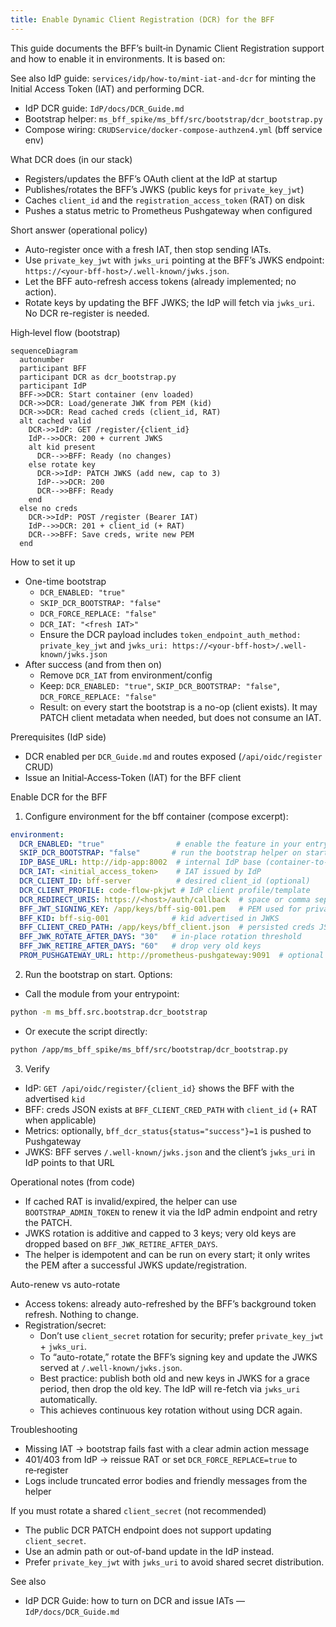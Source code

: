 ```yaml
---
title: Enable Dynamic Client Registration (DCR) for the BFF
---
```


This guide documents the BFF’s built‑in Dynamic Client Registration support and how to enable it in environments. It is based on:

See also IdP guide: `services/idp/how-to/mint-iat-and-dcr` for minting the Initial Access Token (IAT) and performing DCR.

- IdP DCR guide: `IdP/docs/DCR_Guide.md`
- Bootstrap helper: `ms_bff_spike/ms_bff/src/bootstrap/dcr_bootstrap.py`
- Compose wiring: `CRUDService/docker-compose-authzen4.yml` (bff service env)

What DCR does (in our stack)

- Registers/updates the BFF’s OAuth client at the IdP at startup
- Publishes/rotates the BFF’s JWKS (public keys for `private_key_jwt`)
- Caches `client_id` and the `registration_access_token` (RAT) on disk
- Pushes a status metric to Prometheus Pushgateway when configured

Short answer (operational policy)

- Auto-register once with a fresh IAT, then stop sending IATs.
- Use `private_key_jwt` with `jwks_uri` pointing at the BFF’s JWKS endpoint: `https://<your-bff-host>/.well-known/jwks.json`.
- Let the BFF auto-refresh access tokens (already implemented; no action).
- Rotate keys by updating the BFF JWKS; the IdP will fetch via `jwks_uri`. No DCR re-register is needed.

High‑level flow (bootstrap)

```mermaid
sequenceDiagram
  autonumber
  participant BFF
  participant DCR as dcr_bootstrap.py
  participant IdP
  BFF->>DCR: Start container (env loaded)
  DCR->>DCR: Load/generate JWK from PEM (kid)
  DCR->>DCR: Read cached creds (client_id, RAT)
  alt cached valid
    DCR->>IdP: GET /register/{client_id}
    IdP-->>DCR: 200 + current JWKS
    alt kid present
      DCR-->>BFF: Ready (no changes)
    else rotate key
      DCR->>IdP: PATCH JWKS (add new, cap to 3)
      IdP-->>DCR: 200
      DCR-->>BFF: Ready
    end
  else no creds
    DCR->>IdP: POST /register (Bearer IAT)
    IdP-->>DCR: 201 + client_id (+ RAT)
    DCR-->>BFF: Save creds, write new PEM
  end
```

How to set it up

- One-time bootstrap
  - `DCR_ENABLED: "true"`
  - `SKIP_DCR_BOOTSTRAP: "false"`
  - `DCR_FORCE_REPLACE: "false"`
  - `DCR_IAT: "<fresh IAT>"`
  - Ensure the DCR payload includes `token_endpoint_auth_method: private_key_jwt` and `jwks_uri: https://<your-bff-host>/.well-known/jwks.json`
- After success (and from then on)
  - Remove `DCR_IAT` from environment/config
  - Keep: `DCR_ENABLED: "true"`, `SKIP_DCR_BOOTSTRAP: "false"`, `DCR_FORCE_REPLACE: "false"`
  - Result: on every start the bootstrap is a no-op (client exists). It may PATCH client metadata when needed, but does not consume an IAT.

Prerequisites (IdP side)

- DCR enabled per `DCR_Guide.md` and routes exposed (`/api/oidc/register` CRUD)
- Issue an Initial‑Access‑Token (IAT) for the BFF client

Enable DCR for the BFF

1) Configure environment for the bff container (compose excerpt):

```yaml
environment:
  DCR_ENABLED: "true"                # enable the feature in your entrypoint
  SKIP_DCR_BOOTSTRAP: "false"       # run the bootstrap helper on start
  IDP_BASE_URL: http://idp-app:8002  # internal IdP base (container‑to‑container)
  DCR_IAT: <initial_access_token>    # IAT issued by IdP
  DCR_CLIENT_ID: bff-server          # desired client_id (optional)
  DCR_CLIENT_PROFILE: code-flow-pkjwt # IdP client profile/template
  DCR_REDIRECT_URIS: https://<host>/auth/callback  # space or comma separated
  BFF_JWT_SIGNING_KEY: /app/keys/bff-sig-001.pem   # PEM used for private_key_jwt
  BFF_KID: bff-sig-001              # kid advertised in JWKS
  BFF_CLIENT_CRED_PATH: /app/keys/bff_client.json  # persisted creds JSON
  BFF_JWK_ROTATE_AFTER_DAYS: "30"   # in‑place rotation threshold
  BFF_JWK_RETIRE_AFTER_DAYS: "60"   # drop very old keys
  PROM_PUSHGATEWAY_URL: http://prometheus-pushgateway:9091  # optional metrics
```

2) Run the bootstrap on start. Options:

- Call the module from your entrypoint:

```bash
python -m ms_bff.src.bootstrap.dcr_bootstrap
```

- Or execute the script directly:

```bash
python /app/ms_bff_spike/ms_bff/src/bootstrap/dcr_bootstrap.py
```

3) Verify

- IdP: `GET /api/oidc/register/{client_id}` shows the BFF with the advertised `kid`
- BFF: creds JSON exists at `BFF_CLIENT_CRED_PATH` with `client_id` (+ RAT when applicable)
- Metrics: optionally, `bff_dcr_status{status="success"}=1` is pushed to Pushgateway
- JWKS: BFF serves `/.well-known/jwks.json` and the client’s `jwks_uri` in IdP points to that URL

Operational notes (from code)

- If cached RAT is invalid/expired, the helper can use `BOOTSTRAP_ADMIN_TOKEN` to renew it via the IdP admin endpoint and retry the PATCH.
- JWKS rotation is additive and capped to 3 keys; very old keys are dropped based on `BFF_JWK_RETIRE_AFTER_DAYS`.
- The helper is idempotent and can be run on every start; it only writes the PEM after a successful JWKS update/registration.

Auto-renew vs auto-rotate

- Access tokens: already auto-refreshed by the BFF’s background token refresh. Nothing to change.
- Registration/secret:
  - Don’t use `client_secret` rotation for security; prefer `private_key_jwt` + `jwks_uri`.
  - To “auto-rotate,” rotate the BFF’s signing key and update the JWKS served at `/.well-known/jwks.json`.
  - Best practice: publish both old and new keys in JWKS for a grace period, then drop the old key. The IdP will re-fetch via `jwks_uri` automatically.
  - This achieves continuous key rotation without using DCR again.

Troubleshooting

- Missing IAT → bootstrap fails fast with a clear admin action message
- 401/403 from IdP → reissue RAT or set `DCR_FORCE_REPLACE=true` to re‑register
- Logs include truncated error bodies and friendly messages from the helper

If you must rotate a shared `client_secret` (not recommended)

- The public DCR PATCH endpoint does not support updating `client_secret`.
- Use an admin path or out-of-band update in the IdP instead.
- Prefer `private_key_jwt` with `jwks_uri` to avoid shared secret distribution.

See also

- IdP DCR Guide: how to turn on DCR and issue IATs — `IdP/docs/DCR_Guide.md`


